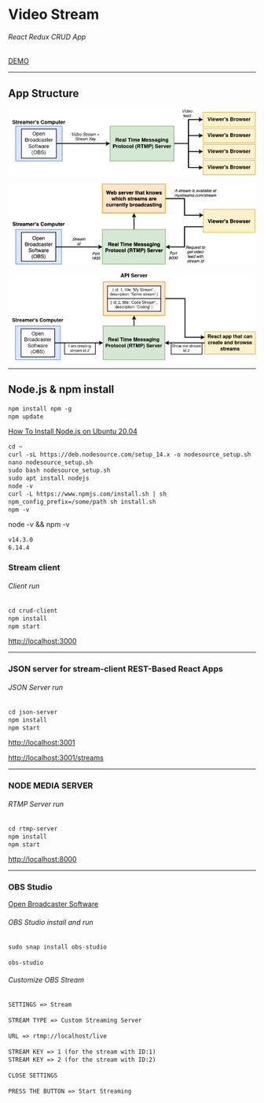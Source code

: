 # Video Stream
###### React Redux CRUD App

[DEMO](https://crud-pi.now.sh)


--------------------------
## App Structure

![image](./docs/obs.png)

![image](./docs/app-structure.png)

![image](./docs/stream.png)

--------

## Node.js & npm install

```
npm install npm -g
npm update
```

[How To Install Node.js on Ubuntu 20.04](https://www.digitalocean.com/community/tutorials/how-to-install-node-js-on-ubuntu-20-04)

```
cd ~
curl -sL https://deb.nodesource.com/setup_14.x -o nodesource_setup.sh
nano nodesource_setup.sh
sudo bash nodesource_setup.sh
sudo apt install nodejs
node -v
curl -L https://www.npmjs.com/install.sh | sh
npm_config_prefix=/some/path sh install.sh
npm -v
```

node -v && npm -v
```
v14.3.0
6.14.4
```


### Stream client

###### Client run
```
cd crud-client
npm install
npm start
```

[http://localhost:3000](http://localhost:3000)

---------

### JSON server for stream-client REST-Based React Apps

###### JSON Server run
```
cd json-server
npm install
npm start
```

[http://localhost:3001](http://localhost:3001)


[http://localhost:3001/streams](http://localhost:3001/streams)

---------

### NODE MEDIA SERVER 

###### RTMP Server run
```
cd rtmp-server
npm install
npm start
```

[http://localhost:8000](http://localhost:8000)



---------

### OBS Studio

[Open Broadcaster Software](https://obsproject.com/)

###### OBS Studio install and run
```
sudo snap install obs-studio

obs-studio
```

###### Customize OBS Stream

```
SETTINGS => Stream

STREAM TYPE => Custom Streaming Server

URL => rtmp://localhost/live

STREAM KEY => 1 (for the stream with ID:1)
STREAM KEY => 2 (for the stream with ID:2)

CLOSE SETTINGS

PRESS THE BUTTON => Start Streaming

```



